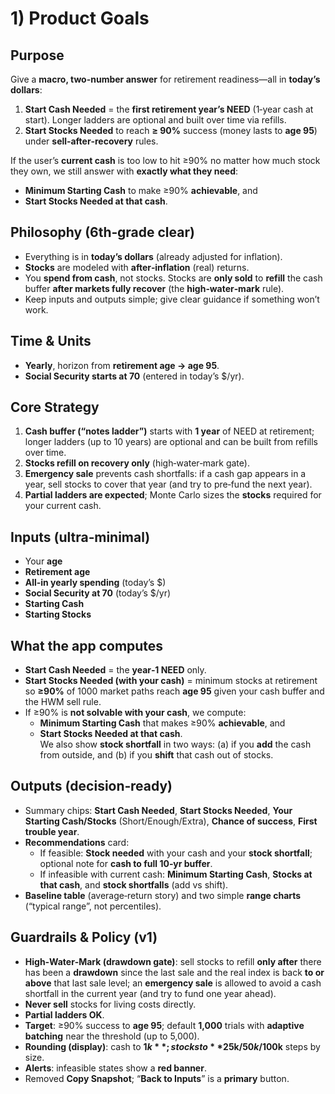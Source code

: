 # 1) Product Goals

## Purpose
Give a **macro, two-number answer** for retirement readiness—all in **today’s dollars**:
1. **Start Cash Needed** = the **first retirement year’s NEED** (1‑year cash at start). Longer ladders are optional and built over time via refills.  
2. **Start Stocks Needed** to reach **≥ 90%** success (money lasts to **age 95**) under **sell‑after‑recovery** rules.

If the user’s **current cash** is too low to hit ≥90% no matter how much stock they own, we still answer with **exactly what they need**:
- **Minimum Starting Cash** to make ≥90% **achievable**, and  
- **Start Stocks Needed at that cash**.

## Philosophy (6th‑grade clear)
- Everything is in **today’s dollars** (already adjusted for inflation).  
- **Stocks** are modeled with **after‑inflation** (real) returns.  
- You **spend from cash**, not stocks. Stocks are **only sold** to **refill** the cash buffer **after markets fully recover** (the **high‑water‑mark** rule).
- Keep inputs and outputs simple; give clear guidance if something won’t work.

## Time & Units
- **Yearly**, horizon from **retirement age → age 95**.  
- **Social Security starts at 70** (entered in today’s $/yr).

## Core Strategy
1) **Cash buffer (“notes ladder”)** starts with **1 year** of NEED at retirement; longer ladders (up to 10 years) are optional and can be built from refills over time.  
2) **Stocks refill on recovery only** (high‑water‑mark gate).  
3) **Emergency sale** prevents cash shortfalls: if a cash gap appears in a year, sell stocks to cover that year (and try to pre‑fund the next year).  
4) **Partial ladders are expected**; Monte Carlo sizes the **stocks** required for your current cash.

## Inputs (ultra‑minimal)
- Your **age**
- **Retirement age**
- **All‑in yearly spending** (today’s $)
- **Social Security at 70** (today’s $/yr)
- **Starting Cash**
- **Starting Stocks**

## What the app computes
- **Start Cash Needed** = the **year‑1 NEED** only.  
- **Start Stocks Needed (with your cash)** = minimum stocks at retirement so **≥90%** of 1000 market paths reach **age 95** given your cash buffer and the HWM sell rule.
- If ≥90% is **not solvable with your cash**, we compute:
  - **Minimum Starting Cash** that makes ≥90% **achievable**, and  
  - **Start Stocks Needed at that cash**.  
  We also show **stock shortfall** in two ways: (a) if you **add** the cash from outside, and (b) if you **shift** that cash out of stocks.

## Outputs (decision‑ready)
- Summary chips: **Start Cash Needed**, **Start Stocks Needed**, **Your Starting Cash/Stocks** (Short/Enough/Extra), **Chance of success**, **First trouble year**.  
- **Recommendations** card:
  - If feasible: **Stock needed** with your cash and your **stock shortfall**; optional note for **cash to full 10‑yr buffer**.  
  - If infeasible with current cash: **Minimum Starting Cash**, **Stocks at that cash**, and **stock shortfalls** (add vs shift).  
- **Baseline table** (average‑return story) and two simple **range charts** (“typical range”, not percentiles).

## Guardrails & Policy (v1)
- **High‑Water‑Mark (drawdown gate)**: sell stocks to refill **only after** there has been a **drawdown** since the last sale and the real index is back **to or above** that last sale level; an **emergency sale** is allowed to avoid a cash shortfall in the current year (and try to fund one year ahead).  
- **Never sell** stocks for living costs directly.  
- **Partial ladders OK**.  
- **Target**: ≥90% success to **age 95**; default **1,000** trials with **adaptive batching** near the threshold (up to 5,000).
- **Rounding (display)**: cash to **$1k**; stocks to **$25k/$50k/$100k** steps by size.  
- **Alerts**: infeasible states show a **red banner**.  
- Removed **Copy Snapshot**; “**Back to Inputs**” is a **primary** button.
